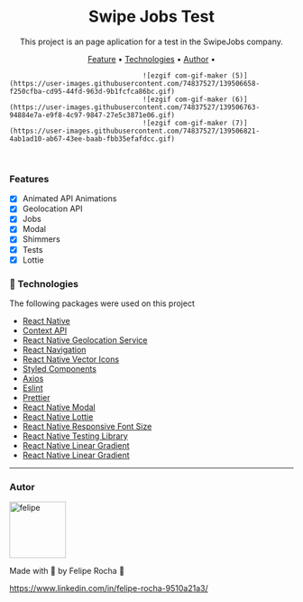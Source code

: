 <h1 align="center">Swipe Jobs Test</h1>

<p align="center">This project is an page aplication for a test in the SwipeJobs company.</p>

<p align="center">
 <a href="#features">Feature</a> •
  <a href="#🔨-tecnologias">Technologies</a> •
 <a href="#autor">Author</a> •
</p>

                                     ![ezgif com-gif-maker (5)](https://user-images.githubusercontent.com/74837527/139506658-f250cfba-cd95-44fd-963d-9b1fcfca86bc.gif) 
                                     ![ezgif com-gif-maker (6)](https://user-images.githubusercontent.com/74837527/139506763-94884e7a-e9f8-4c97-9847-27e5c3871e06.gif)
                                     ![ezgif com-gif-maker (7)](https://user-images.githubusercontent.com/74837527/139506821-4ab1ad10-ab67-43ee-baab-fbb35efafdcc.gif)

<br>

### Features

- [x] Animated API Animations
- [x] Geolocation API
- [x] Jobs
- [x] Modal
- [x] Shimmers
- [x] Tests
- [x] Lottie

### 🔨 Technologies

The following packages were used on this project

- [React Native](https://reactnative.dev/)
- [Context API](https://pt-br.reactjs.org/docs/context.html)
- [React Native Geolocation Service](https://console.cloud.google.com/marketplace/product/google/geocoding-backend.googleapis.com?q=search&referrer=search&authuser=1&project=swipejobs)
- [React Navigation](https://reactnavigation.org/)
- [React Native Vector Icons](https://github.com/oblador/react-native-vector-icons)
- [Styled Components](https://styled-components.com/)
- [Axios](https://github.com/axios/axios)
- [Eslint](https://eslint.org/)
- [Prettier](https://prettier.io/)
- [React Native Modal](https://www.npmjs.com/package/react-native-modal)
- [React Native Lottie](https://github.com/lottie-react-native/lottie-react-native)
- [React Native Responsive Font Size](https://www.npmjs.com/package/react-native-responsive-fontsize)
- [React Native Testing Library](https://testing-library.com/docs/ecosystem-user-event/)
- [React Native Linear Gradient](https://github.com/react-native-linear-gradient/react-native-linear-gradient)
- [React Native Linear Gradient](https://github.com/react-native-linear-gradient/react-native-linear-gradient)

---

### Autor

<img alt="felipe" title="felipe" src="https://avatars.githubusercontent.com/u/74837527?v=4" height="100" width="100" />

Made with 💜 by Felipe Rocha 👋

https://www.linkedin.com/in/felipe-rocha-9510a21a3/
